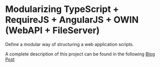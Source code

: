 Modularizing TypeScript + RequireJS + AngularJS + OWIN (WebAPI + FileServer)
============================================================================

Define a modular way of structuring a web application scripts.

A complete description of this project can be found in the following [Blog Post](https://andreimac.wordpress.com/2015/01/04/modularizing-typescript-requirejs-angularjs-owin-webapi-fileserver/)
